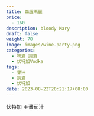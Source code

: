 ```yaml
---
title: 血腥瑪麗
price:
  - 160
description: bloody Mary
draft: false
weight: 78
image: images/wine-party.png
categories:
  - 啤酒 調酒
  - 伏特加Vodka
tags:
  - 果汁
  - 調酒
  - 伏特加
date: 2023-08-22T20:21:17+08:00
---
```

 伏特加 ＋蕃茄汁